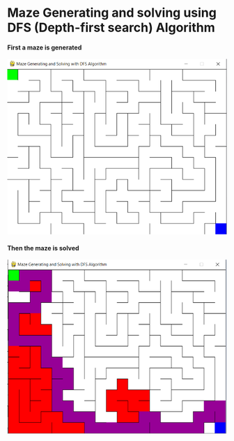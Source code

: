 # Maze Generating and solving using DFS (Depth-first search) Algorithm

#### First a maze is generated

![input ss](/screenshots/ss1.png)

#### Then the maze is solved

![input ss](/screenshots/ss2.png)

